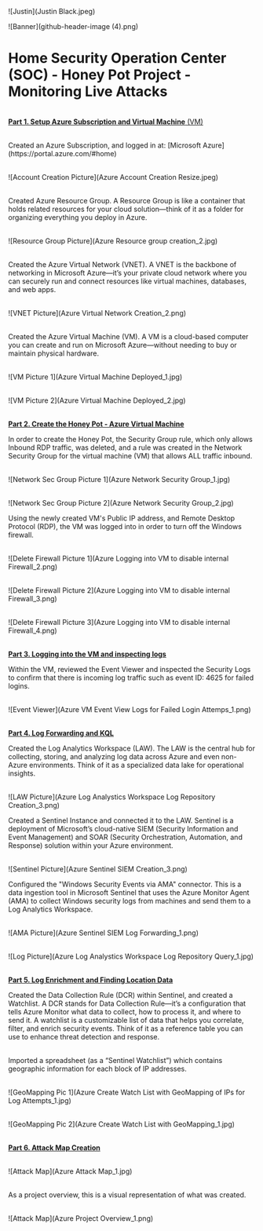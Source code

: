 ![Justin](Justin Black.jpeg)

![Banner](github-header-image (4).png)

# Home Security Operation Center (SOC) - Honey Pot Project - Monitoring Live Attacks

<br><ins>**Part 1. Setup Azure Subscription and Virtual Machine** (VM)</ins>

<br>
Created an Azure Subscription, and logged in at: [Microsoft Azure](https://portal.azure.com/#home)

<br>![Account Creation Picture](Azure Account Creation Resize.jpeg)

<br>Created Azure Resource Group. A Resource Group is like a container that holds related resources for your cloud solution—think of it as a folder for organizing everything you deploy in Azure.

<br>![Resource Group Picture](Azure Resource group creation_2.jpg)

<br>Created the Azure Virtual Network (VNET). A VNET is the backbone of networking in Microsoft Azure—it’s your private cloud network where you can securely run and connect resources like virtual machines, databases, and web apps.

<br>![VNET Picture](Azure Virtual Network Creation_2.png)

<br>Created the Azure Virtual Machine (VM). A VM is a cloud-based computer you can create and run on Microsoft Azure—without needing to buy or maintain physical hardware.

<br>![VM Picture 1](Azure Virtual Machine Deployed_1.jpg)<br>

<br>![VM Picture 2](Azure Virtual Machine Deployed_2.jpg)

<br><ins>**Part 2. Create the Honey Pot - Azure Virtual Machine**</ins><br>

In order to create the Honey Pot, the Security Group rule, which only allows Inbound RDP traffic, was deleted, and a rule was created in the Network Security Group for the virtual machine (VM) that allows ALL traffic inbound.<br>

<br>![Network Sec Group Picture 1](Azure Network Security Group_1.jpg)<br>

<br>![Network Sec Group Picture 2](Azure Network Security Group_2.jpg)<br>

Using the newly created VM's Public IP address, and Remote Desktop Protocol (RDP), the VM was logged into in order to turn off the Windows firewall.<br>

<br>![Delete Firewall Picture 1](Azure Logging into VM to disable internal Firewall_2.png)

<br>![Delete Firewall Picture 2](Azure Logging into VM to disable internal Firewall_3.png)

<br>![Delete Firewall Picture 3](Azure Logging into VM to disable internal Firewall_4.png)


<br><ins>**Part 3. Logging into the VM and inspecting logs**</ins><br>

Within the VM, reviewed the Event Viewer and inspected the Security Logs to confirm that there is incoming log traffic such as event ID: 4625 for failed logins.<br>

<br>![Event Viewer](Azure VM Event View Logs for Failed Login Attemps_1.png)<br>


<br><ins>**Part 4. Log Forwarding and KQL**</ins><br>

Created the Log Analytics Workspace (LAW). The LAW is the central hub for collecting, storing, and analyzing log data across Azure and even non-Azure environments. Think of it as a specialized data lake for operational insights.<br>

<br>![LAW Picture](Azure Log Analystics Workspace Log Repository Creation_3.png)<br>

Created a Sentinel Instance and connected it to the LAW. Sentinel is a deployment of Microsoft’s cloud-native SIEM (Security Information and Event Management) and SOAR (Security Orchestration, Automation, and Response) solution within your Azure environment.<br>

<br>![Sentinel Picture](Azure Sentinel SIEM Creation_3.png)<br>

Configured the "Windows Security Events via AMA" connector. This is a data ingestion tool in Microsoft Sentinel that uses the Azure Monitor Agent (AMA) to collect Windows security logs from machines and send them to a Log Analytics Workspace.<br>

<br>![AMA Picture](Azure Sentinel SIEM Log Forwarding_1.png)<br>

<br>![Log Picture](Azure Log Analystics Workspace Log Repository Query_1.jpg)<br>

<br><ins>**Part 5. Log Enrichment and Finding Location Data**</ins><br>

Created the Data Collection Rule (DCR) within Sentinel, and created a Watchlist. A DCR stands for Data Collection Rule—it’s a configuration that tells Azure Monitor what data to collect, how to process it, and where to send it. A watchlist is a customizable list of data that helps you correlate, filter, and enrich security events. Think of it as a reference table you can use to enhance threat detection and response.<br>

<br>Imported a spreadsheet (as a “Sentinel Watchlist”) which contains geographic information for each block of IP addresses.<br>

<br>![GeoMapping Pic 1](Azure Create Watch List with GeoMapping of IPs for Log Attempts_1.jpg)<br>

<br>![GeoMapping Pic 2](Azure Create Watch List with GeoMapping_1.jpg)<br>

<br><ins>**Part 6. Attack Map Creation**</ins><br>

<br>![Attack Map](Azure Attack Map_1.jpg)<br>

<br>As a project overview, this is a visual representation of what was created.<br>

<br>![Attack Map](Azure Project Overview_1.png)<br>



